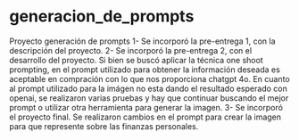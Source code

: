 # generacion_de_prompts
Proyecto generación de prompts
1-	Se incorporó la pre-entrega 1, con la descripción del proyecto. 
2-	Se incorporó la pre-entrega 2, con el desarrollo del proyecto. Si bien se buscó aplicar la técnica one shoot prompting, en el prompt utilizado para obtener la información deseada es aceptable en compración con lo que nos proporciona chatgpt 4o. En cuanto al prompt utilizado para la imágen no esta dando el resultado esperado con openai, se realizaron varias pruebas y hay que continuar buscando el mejor prompt o utilizar otra herramienta para generar la imagen. 
3-	Se incorporó el proyecto final. Se realizaron cambios en el prompt para crear la imagen para que represente sobre las finanzas personales.
